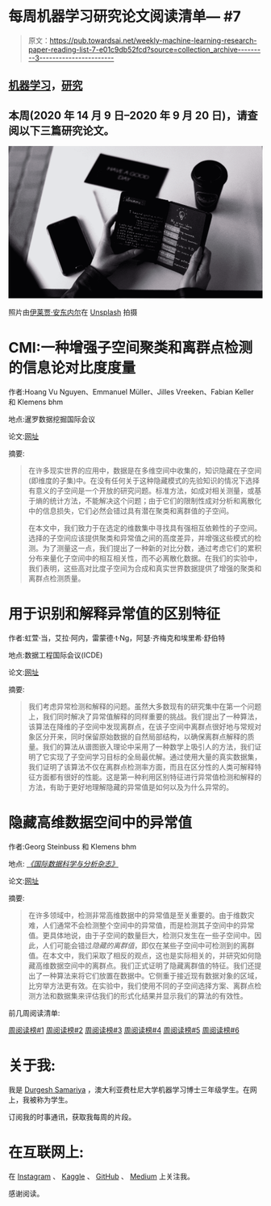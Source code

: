 # 每周机器学习研究论文阅读清单— #7

> 原文：<https://pub.towardsai.net/weekly-machine-learning-research-paper-reading-list-7-e01c9db52fcd?source=collection_archive---------3----------------------->

## [机器学习](https://towardsai.net/p/category/machine-learning)，[研究](https://towardsai.net/p/category/research)

## 本周(2020 年 14 月 9 日–2020 年 9 月 20 日)，请查阅以下三篇研究论文。

![](img/4b97f622f044987055e832c562fa9331.png)

照片由[伊莱贾·安东内尔](https://unsplash.com/@elijahsad?utm_source=medium&utm_medium=referral)在 [Unsplash](https://unsplash.com?utm_source=medium&utm_medium=referral) 拍摄

# CMI:一种增强子空间聚类和离群点检测的信息论对比度度量

作者:Hoang Vu Nguyen、Emmanuel Müller、Jilles Vreeken、Fabian Keller 和 Klemens bhm

地点:暹罗数据挖掘国际会议

论文:[网址](https://www.ipd.kit.edu/mitarbeiter/muellere/publications/SDM2013.pdf)

摘要:

> 在许多现实世界的应用中，数据是在多维空间中收集的，知识隐藏在子空间(即维度的子集)中。在没有任何关于这种隐藏模式的先验知识的情况下选择有意义的子空间是一个开放的研究问题。标准方法，如成对相关测量，或基于熵的统计方法，不能解决这个问题；由于它们的限制性成对分析和离散化中的信息损失，它们必然会错过具有潜在聚类和离群值的子空间。
> 
> 在本文中，我们致力于在选定的维数集中寻找具有强相互依赖性的子空间。选择的子空间应该提供聚类和异常值之间的高度差异，并增强这些模式的检测。为了测量这一点，我们提出了一种新的对比分数，通过考虑它们的累积分布来量化子空间中的相互相关性，而不必离散化数据。在我们的实验中，我们表明，这些高对比度子空间为合成和真实世界数据提供了增强的聚类和离群点检测质量。

# 用于识别和解释异常值的区别特征

作者:虹萱·当，艾拉·阿内，雷蒙德·t·Ng，阿瑟·齐梅克和埃里希·舒伯特

地点:数据工程国际会议(ICDE)

论文:[网址](https://ieeexplore.ieee.org/document/6816642)

摘要:

> 我们考虑异常检测和解释的问题。虽然大多数现有的研究集中在第一个问题上，我们同时解决了异常值解释的同样重要的挑战。我们提出了一种算法，该算法在降维的子空间中发现离群点，在该子空间中离群点很好地与常规对象区分开来，同时保留原始数据的自然局部结构，以确保离群点解释的质量。我们的算法从谱图嵌入理论中采用了一种数学上吸引人的方法，我们证明了它实现了子空间学习目标的全局最优解。通过使用大量的真实数据集，我们证明了该算法不仅在离群点检测率方面，而且在区分性的人类可解释特征方面都有很好的性能。这是第一种利用区别特征进行异常值检测和解释的方法，有助于更好地理解隐藏的异常值是如何以及为什么异常的。

# 隐藏高维数据空间中的异常值

作者:Georg Steinbuss 和 Klemens bhm

地点: [*《国际数据科学与分析杂志》*](https://link.springer.com/journal/41060)

论文:[网址](https://link.springer.com/article/10.1007/s41060-017-0068-8)

摘要:

> 在许多领域中，检测非常高维数据中的异常值是至关重要的。由于维数灾难，人们通常不会检测整个空间中的异常值，而是检测其子空间中的异常值。更具体地说，由于子空间的数量巨大，检测只发生在一些子空间中。因此，人们可能会错过*隐藏的离群值*，即仅在某些子空间中可检测到的离群值。在本文中，我们采取了相反的观点，这也是实际相关的，并研究如何隐藏高维数据空间中的离群点。我们正式证明了隐藏离群值的特征。我们还提出了一种算法来将它们放置在数据中。它侧重于接近现有数据对象的区域，比穷举方法更有效。在实验中，我们使用不同的子空间选择方案、离群点检测方法和数据集来评估我们的形式化结果并显示我们的算法的有效性。

前几周阅读清单:

[周阅读榜#1](/the-innovation/weekly-machine-learning-research-paper-reading-list-1-780a5ffac7d7)
[周阅读榜#2](/the-innovation/weekly-machine-learning-research-paper-reading-list-2-c9ed61b76462)
[周阅读榜#3](/towards-artificial-intelligence/weekly-machine-learning-research-paper-reading-list-3-61d9c86c2538)
[周阅读榜#4](/towards-artificial-intelligence/weekly-machine-learning-research-paper-reading-list-4-64442005324d)
[周阅读榜#5](/towards-artificial-intelligence/weekly-machine-learning-research-paper-reading-list-5-7dc6740b9505)
[周阅读榜#6](https://medium.com/towards-artificial-intelligence/weekly-machine-learning-research-paper-reading-list-6-828a5bb1b3a5)

# 关于我:

我是 [Durgesh Samariya](https://durgeshsamariya.com/) ，澳大利亚费杜尼大学机器学习博士三年级学生。在网上，我被称为学生。

订阅我的时事通讯，获取我每周的片段。

# 在互联网上:

在 [Instagram](https://www.instagram.com/themlphdstudent/) 、 [Kaggle](https://www.kaggle.com/themlphdstudent) 、 [GitHub](https://github.com/themlphdstudent) 、 [Medium](/@themlphdstudent) 上关注我。

感谢阅读。